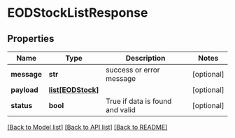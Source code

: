 # EODStockListResponse

## Properties
| Name        | Type                              | Description                     | Notes      |
|-------------|-----------------------------------|---------------------------------|------------|
| **message** | **str**                           | success or error message        | [optional] |
| **payload** | [**list[EODStock]**](EODStock.md) |                                 | [optional] |
| **status**  | **bool**                          | True if data is found and valid | [optional] |

[[Back to Model list]](../../README.md#documentation-for-models) [[Back to API list]](../../README.md#documentation-for-api-endpoints) [[Back to README]](../README.md)


